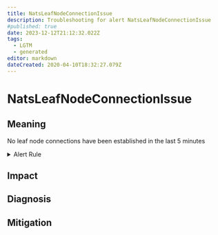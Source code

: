 ```yaml
---
title: NatsLeafNodeConnectionIssue
description: Troubleshooting for alert NatsLeafNodeConnectionIssue
#published: true
date: 2023-12-12T21:12:32.022Z
tags: 
  - LGTM
  - generated
editor: markdown
dateCreated: 2020-04-10T18:32:27.079Z
---
```


# NatsLeafNodeConnectionIssue

## Meaning
[//]: # "Short paragraph that explains what the alert means"
No leaf node connections have been established in the last 5 minutes

<details>
  <summary>Alert Rule</summary>

{{% rule "nats/nats-exporter.yml" "NatsLeafNodeConnectionIssue" %}}

<!-- Rule when generated

```yaml
alert: NatsLeafNodeConnectionIssue
expr: increase(gnatsd_varz_leafnodes[5m]) == 0
for: 5m
labels:
    severity: critical
annotations:
    summary: Nats leaf node connection issue (instance {{ $labels.instance }})
    description: |-
        No leaf node connections have been established in the last 5 minutes
          VALUE = {{ $value }}
          LABELS = {{ $labels }}
    runbook: https://github.com/srerun/prometheus-alerts/blob/main/content/runbooks/nats-exporter/NatsLeafNodeConnectionIssue.md

```

-->

</details>


## Impact
[//]: # "What could / will happen if the alert is not addressed"



## Diagnosis
[//]: # "Steps to take to identify the cause of the problem"



## Mitigation
[//]: # "The steps necessary to resolve the alert"
